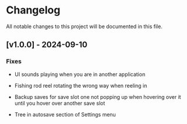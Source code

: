 # Changelog

All notable changes to this project will be documented in this file.

## [v1.0.0] - 2024-09-10

### Fixes

- UI sounds playing when you are in another application

- Fishing rod reel rotating the wrong way when reeling in

- Backup saves for save slot one not popping up when hovering over it until you hover over another save slot

- Tree in autosave section of Settings menu
